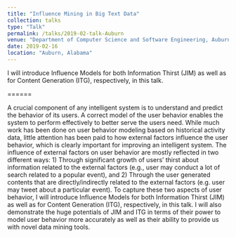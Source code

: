 ```yaml
---
title: "Influence Mining in Big Text Data"
collection: talks
type: "Talk"
permalink: /talks/2019-02-talk-Auburn
venue: "Department of Computer Science and Software Engineering, Auburn University"
date: 2019-02-16
location: "Auburn, Alabama"
---
```


I will introduce Influence Models for both Information Thirst (JIM) as well as for Content Generation (ITG), respectively, in this talk.

======

A crucial component of any intelligent system is to understand and predict the behavior of its users. A correct model of the user behavior enables the system to perform effectively to better serve the users need. While much work has been done on user behavior modeling based on historical activity data, little attention has been paid to how external factors influence the user behavior, which is clearly important for improving an intelligent system. The influence of external factors on user behavior are mostly reflected in two different ways: 1) Through significant growth of users’ thirst about information related to the external factors (e.g., user may conduct a lot of search related to a popular event), and 2) Through the user generated contents that are directly/indirectly related to the external factors (e.g. user may tweet about a particular event). To capture these two aspects of user behavior, I will introduce Influence Models for both Information Thirst (JIM) as well as for Content Generation (ITG), respectively, in this talk. I will also demonstrate the huge potentials of JIM and ITG in terms of their power to model user behavior more accurately as well as their ability to provide us with novel data mining tools.